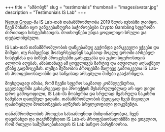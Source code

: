 +++
title = "ამბობენ"
slug = "testimonials"
thumbnail = "images/avatar.jpg"
description = "Testimonials IS Lab"
+++

[Nexus Group](https://nexusgroup.io/)-მა IS Lab-თან თანამშრომლობა 2019 წლის ივნისში დაიწყო. ჩვენ მიზანი იყო განგვესაზღვრა საჭიროებები Crypto Gambling სფეროში ძირითადი სისტემისათვის. მოთხოვნები უნდა ყოფილიყო სრული და დეტალიზებული.

IS Lab-თან თანამშრომლობის დაწყებამდე გვქონდა გარკვეული ეჭვები და შიშები, თუ რამდენად მოახერხებდნენ საკმაოდ მოკლე დროში არსებულ სისტემასა და ბიზნეს პროცესებში გარკვევასა და უცხო სფეროსთვის ალღოს აღებას, ამასთანავე ამ ყოველივეს მარტივ და ადვილად აღსაქმელ ენაზე გადმოცემას. თუმცა მუშაობის პროცესში მალევე გამოიკვეთა IS Lab-ის პროფესიონალიზმი და საწყისად არსებული შიშები გააქარწყლა.

მიუხედავად იმისა, რომ ჩვენი სფერო საკმაოდ კომპლექსურია, ყველაფერში გასაკრვევად და პროექტის შესასრულებლად არ იყო დიდი დრო გამოყოფილი, IS Lab-მა მოახერხა და სრულად შეასრულა ნაკისრი სამუშაო დათქმულ ვადაში. თანამშრომლობის შედეგად ჩვენ მივიღეთ დაპირებული მოთხონვების აღწერის სრულყოფილი დოკუმენტი.

თანამშრომლობის პროცესი სასიამოვნოდ მიმდინარეობდა, ჩვენ დავინახეთ და დავრწმუნდით IS Lab-ის პროფესიონალიზმში და ვთვლით, რომ რთული სამუშაოებისათვის IS Lab სანდო პარტნიორია.
